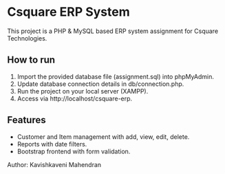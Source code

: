 # Csquare ERP System

This project is a PHP & MySQL based ERP system assignment for Csquare Technologies.

## How to run

1. Import the provided database file (assignment.sql) into phpMyAdmin.
2. Update database connection details in db/connection.php.
3. Run the project on your local server (XAMPP).
4. Access via http://localhost/csquare-erp.

## Features

- Customer and Item management with add, view, edit, delete.
- Reports with date filters.
- Bootstrap frontend with form validation.

Author: Kavishkaveni Mahendran
